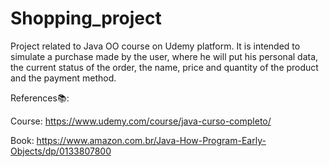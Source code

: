 # Shopping_project
Project related to Java OO course on Udemy platform. It is intended to simulate a purchase made by the user, where he will put his personal data, the current status of the order, the name, price and quantity of the product and the payment method.

References📚:

Course: 
https://www.udemy.com/course/java-curso-completo/

Book:
https://www.amazon.com.br/Java-How-Program-Early-Objects/dp/0133807800
